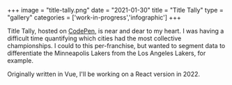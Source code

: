 +++
image = "title-tally.png"
date = "2021-01-30"
title = "Title Tally"
type = "gallery"
categories = ['work-in-progress','infographic']
+++

Title Tally, hosted on [CodePen](https://cdpn.io/robpetrin/debug/eYdeeea), is near and dear to my heart. I was having a difficult time quantifying which cities had the most collective championships. I could to this per-franchise, but wanted to segment data to differentiate the Minneapolis Lakers from the Los Angeles Lakers, for example.

Originally written in Vue, I'll be working on a React version in 2022.
